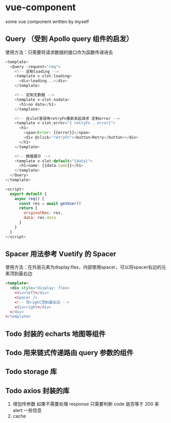 # vue-component

some vue component written by myself

## Query （受到 Apollo query 组件的启发）

使用方法：只需要将请求数据的接口作为函数传递进去

```js
<template>
  <Query :request="req">
    <!-- 定制loading --> 
    <template v-slot:loading>
      <div>loading...</div>
    </template>

    <!-- 定制无数据 --> 
    <template v-slot:nodata>
      <h1>no data</h1>
    </template>

    <!-- 在slot里调用retryFn重新发起请求 定制error --> 
    <template v-slot:error="{ retryFn , error}">
      <h1>
        <span>Error: {{error}}</span>
        <div @click="retryFn"><button>Retry</button></div>
      </h1>
    </template>

    <!-- 数据展示 --> 
    <template v-slot:default="{data}">
      <h1>name: {{data.name}}</h1>
    </template>
  </Query>
</template>

<script>
  export default {
    async req() {
      const res = await getUser()
      return {
        originalRes: res,
        data: res.data
      }
    }
  }
</script>
```

## Spacer 用法参考 Vuetify 的 Spacer
使用方法：在外层元素为display:flex，内部使用spacer，可以将spacer右边的元素顶到最右边
```html
<template>
  <div style="display: flex>
    <div>left</div>
    <Spacer />
    <!-- 将right顶到最右边 -->
    <div>right</div>
  </div>
</template>
```

## Todo 封装的 echarts 地图等组件

## Todo 用来链式传递路由 query 参数的组件

## Todo storage 库

## Todo axios 封装的库

1. 增加传参数 如果不需要处理 response 只需要判断 code 是否等于 200 来 alert 一些信息
2. cache
